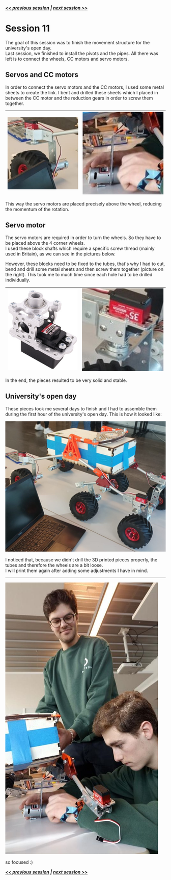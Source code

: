 ***[<< previous session](Session10.md) | [next session >>](Session12.md)***

# Session 11

The goal of this session was to finish the movement structure for the university's open day.  
Last session, we finished to install the pivots and the pipes. All there was left is to connect the wheels, CC motors and servo motors.

## Servos and CC motors

In order to connect the servo motors and the CC motors, I used some metal sheets to create the link. I bent and drilled these sheets which I placed in between the CC motor and the reduction gears in order to screw them together.

|![wheels](../../Documentation/Images/wheels-motor.png)|![wheels](../../Documentation/Images/wheels-motor2.png)|
|:---:|:---:|

This way the servo motors are placed precisely above the wheel, reducing the momentum of the rotation.

## Servo motor

The servo motors are required in order to turn the wheels. So they have to be placed above the 4 corner wheels.  
I used these block shafts which require a specific screw thread (mainly used in Britain), as we can see in the pictures below.

However, these blocks need to be fixed to the tubes, that's why I had to cut, bend and drill some metal sheets and then screw them together (picture on the right). This took me to much time since each hole had to be drilled individually.

|![shaft](../../Documentation/Images/shaft.jpg)|![shaft](../../Documentation/Images/shaft2.png)|
|:---:|:---:|

In the end, the pieces resulted to be very solid and stable.

## University's open day

These pieces took me several days to finish and I had to assemble them during the first hour of the university's open day. This is how it looked like:  

![img](../../Documentation/Images/full.jpg)

I noticed that, because we didn't drill the 3D printed pieces properly, the tubes and therefore the wheels are a bit loose.  
I will print them again after adding some adjustments I have in mind.  

---

![img](../../Documentation/Images/JAIMEBRICEPICTURE.jpg)

so focused :)

***[<< previous session](Session10.md) | [next session >>](Session12.md)***
